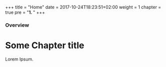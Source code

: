+++
title = "Home"
date = 2017-10-24T18:23:51+02:00
weight = 1
chapter = true
pre = "<b>1. </b>"
+++

### Overview

# Some Chapter title

Lorem Ipsum.
